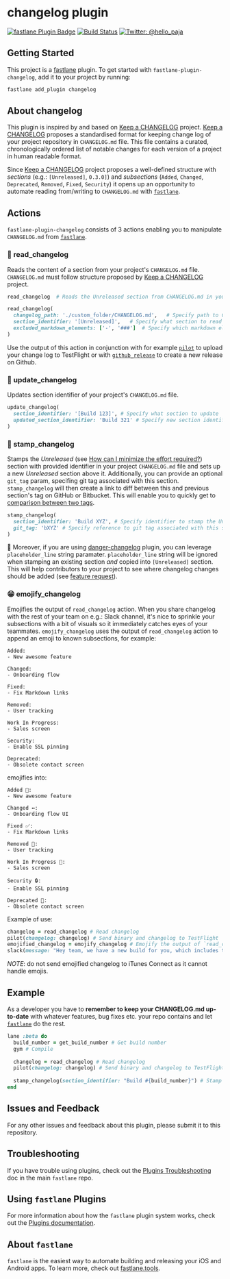 # changelog plugin

[![fastlane Plugin Badge](https://rawcdn.githack.com/fastlane/fastlane/master/fastlane/assets/plugin-badge.svg)](https://rubygems.org/gems/fastlane-plugin-changelog)  [![Build Status](https://travis-ci.org/pajapro/fastlane-plugin-changelog.svg?branch=master)](https://travis-ci.org/pajapro/fastlane-plugin-changelog)  [![Twitter: @hello_paja](https://img.shields.io/badge/contact-@Hello_Paja-blue.svg?style=flat)](https://twitter.com/hello_paja)

## Getting Started

This project is a [fastlane](https://github.com/fastlane/fastlane) plugin. To get started with `fastlane-plugin-changelog`, add it to your project by running:

```bash
fastlane add_plugin changelog
```

## About changelog

This plugin is inspired by and based on [Keep a CHANGELOG](http://keepachangelog.com/) project. [Keep a CHANGELOG](http://keepachangelog.com/) proposes a standardised format for keeping change log of your project repository in `CHANGELOG.md` file. This file contains a curated, chronologically ordered list of notable changes for each version of a project in human readable format.

Since [Keep a CHANGELOG](http://keepachangelog.com/) project proposes a well-defined structure with _sections_ (e.g.: `[Unreleased]`, `0.3.0]`) and _subsections_ (`Added`, `Changed`, `Deprecated`, `Removed`, `Fixed`, `Security`) it opens up an opportunity to automate reading from/writing to `CHANGELOG.md` with [`fastlane`](https://fastlane.tools). 

## Actions
`fastlane-plugin-changelog` consists of 3 actions enabling you to manipulate `CHANGELOG.md` from [`fastlane`](https://fastlane.tools).

### 📖  read_changelog

Reads the content of a section from your project's `CHANGELOG.md` file. `CHANGELOG.md` must follow structure proposed by [Keep a CHANGELOG](http://keepachangelog.com/) project. 

``` ruby
read_changelog	# Reads the Unreleased section from CHANGELOG.md in your project's folder
```

``` ruby
read_changelog(
  changelog_path: './custom_folder/CHANGELOG.md',	# Specify path to CHANGELOG.md
  section_identifier: '[Unreleased]',	# Specify what section to read
  excluded_markdown_elements: ['-', '###']	# Specify which markdown elements should be excluded
)
```
 
 Use the output of this action in conjunction with for example [`pilot`](https://github.com/fastlane/fastlane/tree/master/pilot#uploading-builds) to upload your change log to TestFlight or with [`github_release`](https://github.com/fastlane/fastlane/blob/master/fastlane/docs/Actions.md#github-releases) to create a new release on Github.

### 📝  update_changelog
Updates section identifier of your project's `CHANGELOG.md` file. 
``` ruby
update_changelog(
  section_identifier: '[Build 123]', # Specify what section to update
  updated_section_identifier: 'Build 321' # Specify new section identifier
)
```
 
### 🔖  stamp_changelog
Stamps the _Unreleased_ (see [How can I minimize the effort required?](http://keepachangelog.com/)) section with provided identifier in your project `CHANGELOG.md` file and sets up a new _Unreleased_ section above it.
Additionally, you can provide an optional `git_tag` param, specifing git tag associated with this section. `stamp_changelog` will then create a link to diff between this and previous section's tag on GitHub or Bitbucket. This will enable you to quickly get to [comparison between two tags](https://help.github.com/articles/comparing-commits-across-time/).
``` ruby
stamp_changelog(
  section_identifier: 'Build XYZ', # Specify identifier to stamp the Unreleased section with 
  git_tag: 'bXYZ' # Specify reference to git tag associated with this section
)
```

🤖 Moreover, if you are using [danger-changelog](https://github.com/dblock/danger-changelog) plugin, you can leverage `placeholder_line` string paramater. `placeholder_line` string will be ignored when stamping an existing section _and_ copied into `[Unreleased]` section. This will help contributors to your project to see where changelog changes should be added (see [feature request](https://github.com/pajapro/fastlane-plugin-changelog/issues/22)). 

### 😁 emojify_changelog
Emojifies the output of `read_changelog` action. When you share changelog with the rest of your team on e.g.: Slack channel, it's nice to sprinkle your subsections with a bit of visuals so it immediately catches eyes of your teammates. `emojify_changelog` uses the output of `read_changelog` action to append an emoji to known subsections, for example:

```
Added:
- New awesome feature

Changed:
- Onboarding flow 

Fixed:
- Fix Markdown links 

Removed:
- User tracking 

Work In Progress:
- Sales screen

Security:
- Enable SSL pinning

Deprecated:
- Obsolete contact screen
```

emojifies into:

```
Added 🎁:
- New awesome feature

Changed ↔️:
- Onboarding flow UI

Fixed ✅:
- Fix Markdown links 

Removed 🚫:
- User tracking 

Work In Progress 🚧:
- Sales screen

Security 🔒:
- Enable SSL pinning

Deprecated 💨:
- Obsolete contact screen
```

Example of use:
``` ruby
changelog = read_changelog # Read changelog
pilot(changelog: changelog) # Send binary and changelog to TestFlight
emojified_changelog = emojify_changelog # Emojify the output of `read_changelog` action
slack(message: "Hey team, we have a new build for you, which includes the following: #{emojified_changelog}") # share on Slack
```

*NOTE*: do not send emojified changelog to iTunes Connect as it cannot handle emojis. 

## Example
As a developer you have to **remember to keep your CHANGELOG.md up-to-date** with whatever features, bug fixes etc. your repo contains and let [`fastlane`](https://fastlane.tools) do the rest. 

``` ruby
lane :beta do
  build_number = get_build_number # Get build number
  gym # Compile
  
  changelog = read_changelog # Read changelog
  pilot(changelog: changelog) # Send binary and changelog to TestFlight
  
  stamp_changelog(section_identifier: "Build #{build_number}") # Stamp Unreleased section with newly released build number
end
```

## Issues and Feedback

For any other issues and feedback about this plugin, please submit it to this repository.

## Troubleshooting

If you have trouble using plugins, check out the [Plugins Troubleshooting](https://github.com/fastlane/fastlane/blob/master/fastlane/docs/PluginsTroubleshooting.md) doc in the main `fastlane` repo.

## Using `fastlane` Plugins

For more information about how the `fastlane` plugin system works, check out the [Plugins documentation](https://github.com/fastlane/fastlane/blob/master/fastlane/docs/Plugins.md).

## About `fastlane`

`fastlane` is the easiest way to automate building and releasing your iOS and Android apps. To learn more, check out [fastlane.tools](https://fastlane.tools).
